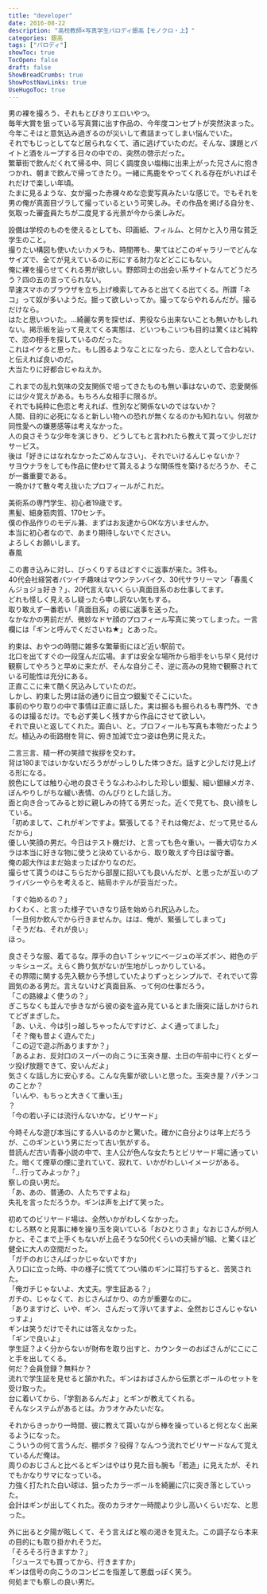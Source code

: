 ```yaml
---
title: "developer"
date: 2016-08-22
description: "高校教師×写真学生パロディ銀高【モノクロ・上】"
categories: 銀高
tags: ["パロディ"]
showToc: true
TocOpen: false
draft: false
ShowBreadCrumbs: true
ShowPostNavLinks: true
UseHugoToc: true
---
```


男の裸を撮ろう、それもとびきりエロいやつ。  
毎年大賞を狙っている写真賞に出す作品の、今年度コンセプトが突然決まった。  
今年こそはと意気込み過ぎるのが災いして煮詰まってしまい悩んでいた。  
それでもじっとしてなど居られなくて、酒に逃げていたのだ。そんな、課題とバイトと酒をループする日々の中での、突然の啓示だった。  
繁華街で飲んだくれて帰る中、同じく調度良い塩梅に出来上がった兄さんに抱きつかれ、朝まで飲んで帰ってきたり。一緒に馬鹿をやってくれる存在がいればそれだけで楽しい年頃。  
たまに見るような、女が撮った赤裸々めな恋愛写真みたいな感じで。でもそれを男の俺が真面目ヅラして撮っているという可笑しみ。その作品を掲げる自分を、気取った審査員たちが二度見する光景が今から楽しみだ。  
  
設備は学校のものを使えるとしても、印画紙、フィルム、と何かと入り用な貧乏学生のこと。  
撮りたい構図も使いたいカメラも、時間帯も、果てはどこのギャラリーでどんなサイズで、全てが見えているのに形にする財力などどこにもない。  
俺に裸を撮らせてくれる男が欲しい。野郎同士の出会い系サイトなんてどうだろう？四の五の言ってられない。  
早速スマホのブラウザを立ち上げ検索してみると出てくる出てくる。所謂「ネコ」って奴が多いようだ。掘って欲しいってか。撮ってならやれるんだが。撮るだけなら。  
はたと思いついた。…綺麗な男を探せば、男役なら出来ないことも無いかもしれない。掲示板を辿って見えてくる実態は、どいつもこいつも目的は驚くほど純粋で、恋の相手を探しているのだった。  
これはイケると思った。もし困るようなことになったら、恋人として合わない、と伝えれば良いのだ。  
大当たりに好都合じゃねえか。  
  
これまでの乱れ気味の交友関係で培ってきたものも無い事はないので、恋愛関係には少々覚えがある。もちろん女相手に限るが。  
それでも純粋に色恋と考えれば、性別など関係ないのではないか？  
人間、目的に必死になると新しい物への恐れが無くなるのかも知れない。何故か同性愛への嫌悪感等は考えなかった。  
人の良さそうな少年を演じきり、どうしてもと言われたら教えて貰って少しだけサービス。  
後は「好きにはなれなかったごめんなさい」、それでいけるんじゃないか？  
サヨウナラをしても作品に使わせて貰えるような関係性を築けるだろうか、そこが一番重要である。  
一晩かけて散々考え抜いたプロフィールがこれだ。  
  
美術系の専門学生、初心者19歳です。  
黒髪、細身筋肉質、170センチ。  
僕の作品作りのモデル兼、まずはお友達からOKな方いませんか。  
本当に初心者なので、あまり期待しないでください。  
よろしくお願いします。  
春風  
  
この書き込みに対し、びっくりするほどすぐに返事が来た。3件も。  
40代会社経営者バツイチ趣味はマウンテンバイク、30代サラリーマン「春風くんジョジョ好き？」、20代言えないくらい真面目系のお仕事してます。  
どれも怪しく見えるし疑ったら申し訳ない気もする。  
取り敢えず一番若い「真面目系」の彼に返事を送った。  
なかなかの男前だが、微妙なドヤ顔のプロフィール写真に笑ってしまった。一言欄には「ギンと呼んでくださいね★」とあった。  
  
約束は、おやつの時間に雑多な繁華街にほど近い駅前で。  
北口を出てすぐの一段窪んだ広場。まずは安全な場所から相手をいち早く見付け観察してやろうと早めに来たが、そんな自分こそ、逆に高みの見物で観察されている可能性は充分にある。  
正直ここに来て酷く尻込みしていたのだ。  
しかし、約束した男は話の通りに目立つ銀髪でそこにいた。  
事前のやり取りの中で事情は正直に話した。実は掘るも掘られるも専門外、できるのは撮るだけ。でも必ず美しく残すから作品にさせて欲しい。  
それで良いと返してくれた。面白い、と。プロフィールも写真も本物だったようだ。植込みの街路樹を背に、俯き加減で立つ姿は色男に見えた。  
  
二言三言、精一杯の笑顔で挨拶を交わす。  
背は180まではいかないだろうががっしりした体つきだ。話すと少しだけ見上げる形になる。  
脱色にしては触り心地の良さそうなふわふわした珍しい銀髪、細い銀縁メガネ、ぼんやりしがちな緩い表情、のんびりとした話し方。  
面と向き合ってみると妙に親しみの持てる男だった。近くで見ても、良い顔をしている。  
「初めまして、これがギンですよ。緊張してる？それは俺だよ、だって見せるんだから」  
優しい笑顔の男だ。今日はテスト機だけ、と言っても色々重い。一番大切なカメラは本当に好きな物に使うと決めているから、取り敢えず今日は留守番。  
俺の超大作はまだ始まったばかりなのだ。  
撮らせて貰うのはこちらだから部屋に招いても良いんだが、と思ったが互いのプライバシーやらを考えると、結局ホテルが妥当だった。  
  
「すぐ始めるの？」  
わくわく、と言った様子でいきなり話を始められ尻込みした。  
「一旦何か飲んでから行きませんか。はは、俺が、緊張してしまって」  
「そうだね、それが良い」  
ほっ。  
  
良さそうな服、着てるな。厚手の白いＴシャツにベージュの半ズボン、紺色のデッキシューズ。えらく飾り気がないが生地がしっかりしている。  
その界隈に関する先入観から予想していたよりずっとシンプルで、それでいて雰囲気のある男だ。言えないけど真面目系、って何の仕事だろう。  
「この路線よく使うの？」  
ぎこちなくも並んで歩きながら彼の姿を盗み見ているとまた唐突に話しかけられてどぎまぎした。  
「あ、いえ、今は引っ越しちゃったんですけど、よく通ってました」  
「そ？俺も昔よく遊んでた」  
「この辺で遊ぶ所ありますか？」  
「あるよお、反対口のスーパーの向こうに玉突き屋、土日の午前中に行くとダーツ投げ放題できて、安いんだよ」  
気さくな話し方に安心する。こんな先輩が欲しいと思った。玉突き屋？パチンコのことか？  
「いんや、もちっと大きくて重い玉」  
？  
「今の若い子には流行んないかな。ビリヤード」  
  
今時そんな遊び本当にする人いるのかと驚いた。確かに自分よりは年上だろうが、このギンという男にだって古い気がする。  
昔読んだ古い青春小説の中で、主人公が色んな女たちとビリヤード場に通っていた。暗くて煙草の煙に塗れていて、寂れて、いかがわしいイメージがある。  
「…行ってみよっか？」  
察しの良い男だ。  
「あ、あの、普通の、人たちですよね」  
失礼を言っただろうか。ギンは声を上げて笑った。  
  
初めてのビリヤード場は、全然いかがわしくなかった。  
むしろ黙々と見事に棒を操り玉を突いている「おひとりさま」なおじさんが何人かと、そこまで上手くもないが上品そうな50代くらいの夫婦が1組、と驚くほど健全に大人の空間だった。  
「ガチのおじさんばっかじゃないですか」  
入り口に立った時、中の様子に慌ててつい隣のギンに耳打ちすると、苦笑された。  
「俺ガチじゃないよ、大丈夫。学生証ある？」  
ガチの、じゃなくて、おじさんばかり、の方が重要なのに。  
「ありますけど、いや、ギン、さんだって浮いてますよ、全然おじさんじゃないっすよ」  
ギンは笑うだけでそれには答えなかった。  
「ギンで良いよ」  
学生証？よく分からないが財布を取り出すと、カウンターのおばさんがにこにこと手を出してくる。  
何だ？会員登録？無料か？  
流れで学生証を見せると頷かれた。ギンはおばさんから伝票とボールのセットを受け取った。  
台に着いてから、「学割あるんだよ」とギンが教えてくれる。  
そんなシステムがあるとは。カラオケみたいだな。  
  
それからきっかり一時間、彼に教えて貰いながら棒を操っていると何となく出来るようになった。  
こういうの何て言うんだ、棚ボタ？役得？なんつう流れでビリヤードなんて覚えているんだ俺は。  
周りのおじさんと比べるとギンはやはり見た目も腕も「若造」に見えたが、それでもかなりサマになっている。  
力強く打たれた白い球は、狙ったカラーボールを綺麗に穴に突き落としていった。  
会計はギンが出してくれた。夜のカラオケ一時間より少し高いくらいだな、と思った。  
  
外に出ると夕陽が眩しくて、そう言えばと喉の渇きを覚えた。この調子なら本来の目的にも取り掛かれそうだ。  
「そろそろ行きますか？」  
「ジュースでも買ってから、行きますか」  
ギンは信号の向こうのコンビニを指差して悪戯っぽく笑う。  
何処までも察しの良い男だ。